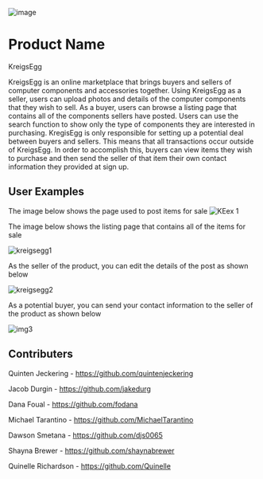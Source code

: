 ![image](https://user-images.githubusercontent.com/78047330/116485385-14d52200-a859-11eb-81e7-23938d5549cb.png)

# Product Name
KreigsEgg

KreigsEgg is an online marketplace that brings buyers and sellers of computer components and accessories together. Using KreigsEgg as a seller, users can upload photos and details of the computer components that they wish to sell. As a buyer, users can browse a listing page that contains all of the components sellers have posted. Users can use the search function to show only the type of components they are interested in purchasing. KregisEgg is only responsible for setting up a potential deal between buyers and sellers. This means that all transactions occur outside of KreigsEgg. In order to accomplish this, buyers can view items they wish to purchase and then send the seller of that item their own contact information they provided at sign up.

## User Examples

The image below shows the page used to post items for sale
![KEex 1](https://user-images.githubusercontent.com/78047330/116485070-5d401000-a858-11eb-972c-9ea486ee81d0.PNG)

The image below shows the listing page that contains all of the items for sale

![kreigsegg1](https://user-images.githubusercontent.com/78047330/116485908-67fba480-a85a-11eb-8837-d543bd3421fa.png)

As the seller of the product, you can edit the details of the post as shown below

![kreigsegg2](https://user-images.githubusercontent.com/78047330/116485922-721da300-a85a-11eb-8e6a-ffdc6405c065.png)

As a potential buyer, you can send your contact information to the seller of the product as shown below

![img3](https://user-images.githubusercontent.com/78047330/116486759-59ae8800-a85c-11eb-954f-308f6e652737.png)

## Contributers

Quinten Jeckering - https://github.com/quintenjeckering

Jacob Durgin - https://github.com/jakedurg

Dana Foual - https://github.com/fodana

Michael Tarantino - https://github.com/MichaelTarantino 

Dawson Smetana - https://github.com/djs0065

Shayna Brewer - https://github.com/shaynabrewer

Quinelle Richardson - https://github.com/Quinelle


